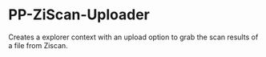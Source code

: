 # PP-ZiScan-Uploader
Creates a explorer context with an upload option to grab the scan results of a file from Ziscan.
